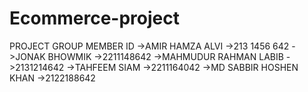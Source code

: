 # Ecommerce-project
PROJECT GROUP MEMBER        ID
->AMIR HAMZA ALVI           ->213 1456 642
->JONAK BHOWMIK             ->2211148642
->MAHMUDUR RAHMAN LABIB     ->2131214642
->TAHFEEM SIAM              ->2211164042
->MD SABBIR HOSHEN KHAN     ->2122188642
